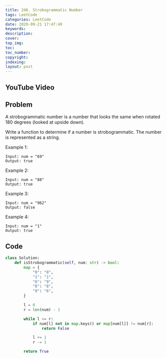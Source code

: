 ```yaml
---
title: 246. Strobogrammatic Number
tags: LeetCode
categories: LeetCode
date: 2020-09-21 17:47:49
keywords:
description:
cover:
top_img:
toc:
toc_number:
copyright:
indexing:
layout: post
---
```


## YouTube Video

## Problem

A strobogrammatic number is a number that looks the same when rotated 180 degrees (looked at upside down).

Write a function to determine if a number is strobogrammatic. The number is represented as a string.

Example 1:

```
Input: num = "69"
Output: true
```

Example 2:

```
Input: num = "88"
Output: true
```

Example 3:

```
Input: num = "962"
Output: false
```

Example 4:

```
Input: num = "1"
Output: true
```

## Code

```python
class Solution:
    def isStrobogrammatic(self, num: str) -> bool:
        map = {
            "0": "0",
            "1": "1",
            "6": "9",
            "8": "8",
            "9": "6",
        }

        l = 0
        r = len(num) - 1

        while l <= r:
            if num[l] not in map.keys() or map[num[l]] != num[r]:
                return False

            l += 1
            r -= 1

        return True
```
